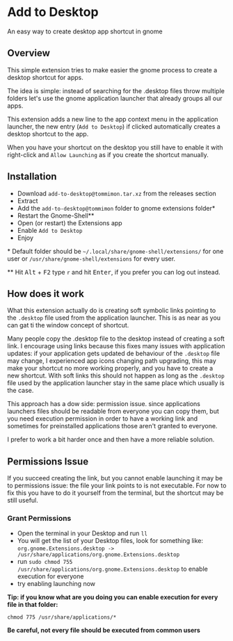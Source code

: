 # Add to Desktop
An easy way to create desktop app shortcut in gnome

## Overview
This simple extension tries to make easier the gnome process to create a desktop
shortcut for apps.

The idea is simple: instead of searching for the .desktop files throw multiple
folders let's use the gnome application launcher that already groups all our apps.

This extension adds a new line to the app context menu in the application launcher,
the new entry (`Add to Desktop`) if clicked automatically creates a desktop shortcut
to the app.

When you have your shortcut on the desktop you still have to enable it with
right-click and `Allow Launching` as if you create the shortcut manually.

## Installation
- Download `add-to-desktop@tommimon.tar.xz` from the releases section
- Extract
- Add the `add-to-desktop@tommimon` folder to gnome extensions folder*
- Restart the Gnome-Shell**
- Open (or restart) the Extensions app
- Enable `Add to Desktop`
- Enjoy

\* Default folder should be `~/.local/share/gnome-shell/extensions/` for one user or
`/usr/share/gnome-shell/extensions` for every user.

\** Hit <kbd>Alt</kbd> + <kbd>F2</kbd> type `r` and hit <kbd>Enter</kbd>, if you prefer 
you can log out instead.

## How does it work
What this extension actually do is creating soft symbolic links pointing to the
`.desktop` file used from the application launcher. This is as near as you
can gat ti the window concept of shortcut.

Many people copy the .desktop file to the desktop instead of creating a soft link.
I encourage using links because this fixes many issues with application updates:
if your application gets updated de behaviour of the `.desktop` file may change, I
experienced app icons changing path upgrading, this may make your shortcut no more
working properly, and you have to create a new shortcut. With soft links this should
not happen as long as the `.desktop` file used by the application launcher stay in the
same place which usually is the case.

This approach has a dow side: permission issue. since applications launchers files
should be readable from everyone you can copy them, but you need execution permission
in order to have a working link and sometimes for preinstalled applications those
aren't granted to everyone.

I prefer to work a bit harder once and then have a more reliable solution.

## Permissions Issue
If you succeed creating the link, but you cannot enable launching it may be to permissions
issue: the file your link points to is not executable. For now to fix this you have
to do it yourself from the terminal, but the shortcut may be still useful.

### Grant Permissions
- Open the terminal in your Desktop and run `ll`
- You will get the list of your Desktop files, look for something like:
    `org.gnome.Extensions.desktop -> /usr/share/applications/org.gnome.Extensions.desktop`
- run `sudo chmod 755 /usr/share/applications/org.gnome.Extensions.desktop` to enable execution for everyone
- try enabling launching now

**Tip: if you know what are you doing you can enable execution for every file in that folder:**

`chmod 775 /usr/share/applications/*`

**Be careful, not every file should be executed from common users**
